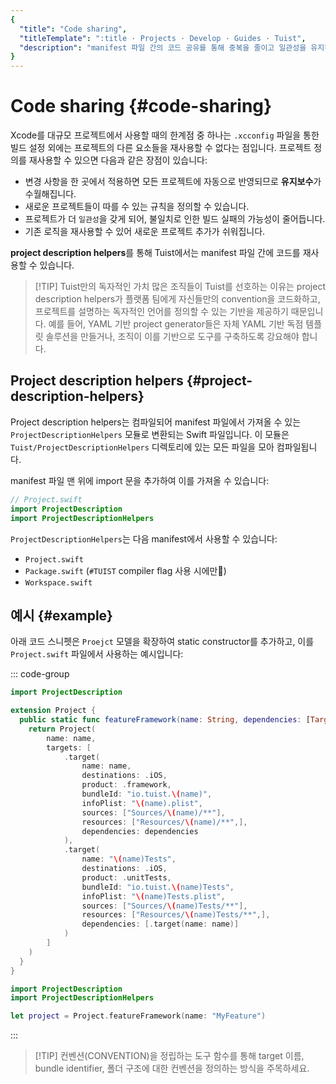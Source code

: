 ```yaml
---
{
  "title": "Code sharing",
  "titleTemplate": ":title · Projects · Develop · Guides · Tuist",
  "description": "manifest 파일 간의 코드 공유를 통해 중복을 줄이고 일관성을 유지하는 방법을 알아보세요"
}
---
```

# Code sharing {#code-sharing}

Xcode를 대규모 프로젝트에서 사용할 때의 한계점 중 하나는 `.xcconfig` 파일을 통한 빌드 설정 외에는 프로젝트의 다른 요소들을 재사용할 수 없다는 점입니다. 프로젝트 정의를 재사용할 수 있으면 다음과 같은 장점이 있습니다:

- 변경 사항을 한 곳에서 적용하면 모든 프로젝트에 자동으로 반영되므로 **유지보수**가 수월해집니다.
- 새로운 프로젝트들이 따를 수 있는 규칙을 정의할 수 있습니다.
- 프로젝트가 더 `일관성`을 갖게 되어, 불일치로 인한 빌드 실패의 가능성이 줄어듭니다.
- 기존 로직을 재사용할 수 있어 새로운 프로젝트 추가가 쉬워집니다.

**project description helpers**를 통해 Tuist에서는 manifest 파일 간에 코드를 재사용할 수 있습니다.

> [!TIP] Tuist만의 독자적인 가치
> 많은 조직들이 Tuist를 선호하는 이유는 project description helpers가 플랫폼 팀에게 자신들만의 convention을 코드화하고, 프로젝트를 설명하는 독자적인 언어를 정의할 수 있는 기반을 제공하기 때문입니다. 예를 들어, YAML 기반 project generator들은 자체 YAML 기반 독점 템플릿 솔루션을 만들거나, 조직이 이를 기반으로 도구를 구축하도록 강요해야 합니다.

## Project description helpers {#project-description-helpers}

Project description helpers는 컴파일되어 manifest 파일에서 가져올 수 있는 `ProjectDescriptionHelpers` 모듈로 변환되는 Swift 파일입니다. 이 모듈은 `Tuist/ProjectDescriptionHelpers` 디렉토리에 있는 모든 파일을 모아 컴파일됩니다.

manifest 파일 맨 위에 import 문을 추가하여 이를 가져올 수 있습니다:

```swift
// Project.swift
import ProjectDescription
import ProjectDescriptionHelpers
```

`ProjectDescriptionHelpers`는 다음 manifest에서 사용할 수 있습니다:

- `Project.swift`
- `Package.swift` (`#TUIST` compiler flag 사용 시에만)
- `Workspace.swift`

## 예시 {#example}

아래 코드 스니펫은 `Proejct` 모델을 확장하여 static constructor를 추가하고, 이를 `Project.swift` 파일에서 사용하는 예시입니다:

::: code-group

```swift [Tuist/Project+Templates.swift]
import ProjectDescription

extension Project {
  public static func featureFramework(name: String, dependencies: [TargetDependency] = []) -> Project {
    return Project(
        name: name,
        targets: [
            .target(
                name: name,
                destinations: .iOS,
                product: .framework,
                bundleId: "io.tuist.\(name)",
                infoPlist: "\(name).plist",
                sources: ["Sources/\(name)/**"],
                resources: ["Resources/\(name)/**",],
                dependencies: dependencies
            ),
            .target(
                name: "\(name)Tests",
                destinations: .iOS,
                product: .unitTests,
                bundleId: "io.tuist.\(name)Tests",
                infoPlist: "\(name)Tests.plist",
                sources: ["Sources/\(name)Tests/**"],
                resources: ["Resources/\(name)Tests/**",],
                dependencies: [.target(name: name)]
            )
        ]
    )
  }
}
```

```swift {2} [Project.swift]
import ProjectDescription
import ProjectDescriptionHelpers

let project = Project.featureFramework(name: "MyFeature")
```

:::

> [!TIP] 컨벤션(CONVENTION)을 정립하는 도구
> 함수를 통해 target 이름, bundle identifier, 폴더 구조에 대한 컨벤션을 정의하는 방식을 주목하세요.
